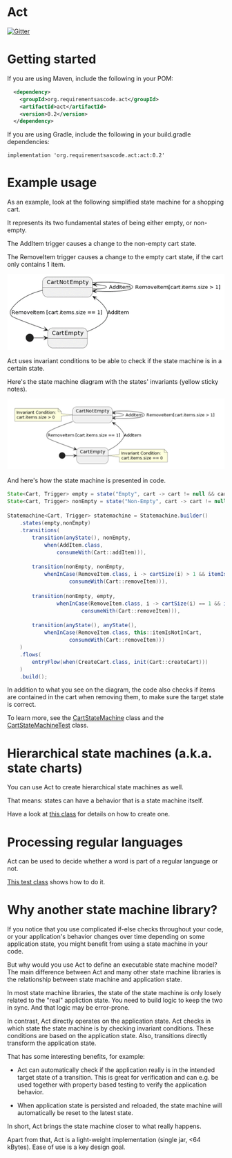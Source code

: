 Act
===
[![Gitter](https://badges.gitter.im/requirementsascode/community.svg)](https://gitter.im/requirementsascode/community?utm_source=badge&utm_medium=badge&utm_campaign=pr-badge)

# Getting started
If you are using Maven, include the following in your POM:

``` xml
  <dependency>
    <groupId>org.requirementsascode.act</groupId>
    <artifactId>act</artifactId>
    <version>0.2</version>
  </dependency>
```

If you are using Gradle, include the following in your build.gradle dependencies:

```
implementation 'org.requirementsascode.act:act:0.2'
```

# Example usage

As an example, look at the following simplified state machine for a shopping cart.

It represents its two fundamental states of being either empty, or non-empty.

The AddItem trigger causes a change to the non-empty cart state.

The RemoveItem trigger causes a change to the empty cart state, if the cart only contains 1 item.

![Image of a statemachine of a shopping cart, with two states](https://github.com/bertilmuth/act/blob/main/doc/flat_statemachine_without_invariants_diagram.png)

Act uses invariant conditions to be able to check if the state machine is in a certain state.

Here's the state machine diagram with the states' invariants (yellow sticky notes).

![Image of a statemachine of a shopping cart, with two states and invariants](https://github.com/bertilmuth/act/blob/main/doc/flat_statemachine_diagram.png)

And here's how the state machine is presented in code.

``` java
State<Cart, Trigger> empty = state("Empty", cart -> cart != null && cart.items().size() == 0);
State<Cart, Trigger> nonEmpty = state("Non-Empty", cart -> cart != null && cart.items().size() > 0);

Statemachine<Cart, Trigger> statemachine = Statemachine.builder()
	.states(empty,nonEmpty)
	.transitions(
		transition(anyState(), nonEmpty, 
			when(AddItem.class, 
				consumeWith(Cart::addItem))),	
		
		transition(nonEmpty, nonEmpty, 
			whenInCase(RemoveItem.class, i -> cartSize(i) > 1 && itemIsInCart(i), 
					consumeWith(Cart::removeItem))),
		
		transition(nonEmpty, empty, 
				whenInCase(RemoveItem.class, i -> cartSize(i) == 1 && itemIsInCart(i), 
						consumeWith(Cart::removeItem))),
		
		transition(anyState(), anyState(), 
			whenInCase(RemoveItem.class, this::itemIsNotInCart, 
					consumeWith(Cart::removeItem)))
	)
	.flows(
		entryFlow(when(CreateCart.class, init(Cart::createCart)))
	)
	.build();
```
In addition to what you see on the diagram, the code also checks if items are contained in the cart when removing them,
to make sure the target state is correct.

To learn more, see the [CartStateMachine](https://github.com/bertilmuth/act/blob/main/src/test/java/org/requirementsascode/act/statemachine/testdata/CartStateMachine.java) class and the [CartStateMachineTest](https://github.com/bertilmuth/act/blob/main/src/test/java/org/requirementsascode/act/statemachine/CartStateMachineTest.java) class.

# Hierarchical state machines (a.k.a. state charts)
You can use Act to create hierarchical state machines as well.

That means: states can have a behavior that is a state machine itself.

Have a look at [this class](https://github.com/bertilmuth/act/blob/main/src/test/java/org/requirementsascode/act/statemachine/testdata/HierarchicalCart.java) for details on how to create one.

# Processing regular languages
Act can be used to decide whether a word is part of a regular language or not.

[This test class](https://github.com/bertilmuth/act/blob/main/src/test/java/org/requirementsascode/act/statemachine/RegularLanguageTest.java) shows how to do it. 

# Why another state machine library?
If you notice that you use complicated if-else checks throughout your code, or your application's behavior
changes over time depending on some application state, you might benefit from using a state machine in your code.

But why would you use Act to define an executable state machine model?
The main difference between Act and many other state machine libraries is the relationship between state machine and application state.

In most state machine libraries, the state of the state machine is only losely related to the "real" appliction state. 
You need to build logic to keep the two in sync. And that logic may be error-prone.

In contrast, Act directly operates on the application state. Act checks in which state the state machine is by checking invariant conditions. These conditions are based on the application state. Also, transitions directly transform the application state.

That has some interesting benefits, for example:

* Act can automatically check if the application really is in the intended target state of a transition. This is great for verification and can e.g. be used together with property based testing to verify the application behavior.

* When application state is persisted and reloaded, the state machine will automatically be reset to the latest state. 

In short, Act brings the state machine closer to what really happens.

Apart from that, Act is a light-weight implementation (single jar, <64 kBytes).
Ease of use is a key design goal. 
